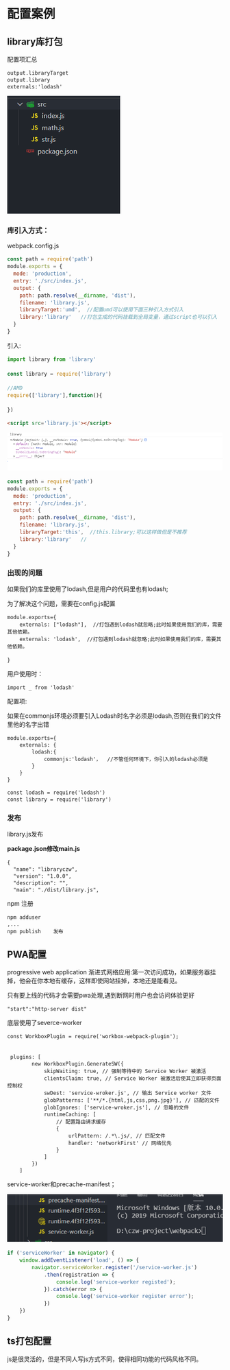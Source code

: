 # 配置案例

## library库打包

配置项汇总

```
output.libraryTarget
output.library
externals:'lodash'
```



![1587559924721](../../.vuepress/public/assets/img/1587559924721.png)

### 库引入方式：

webpack.config.js

```js
const path = require('path')
module.exports = {
  mode: 'production',
  entry: './src/index.js',
  output: {
    path: path.resolve(__dirname, 'dist'),
    filename: 'library.js',
    libraryTarget:'umd',  //配置umd可以使用下面三种引入方式引入
    library:'library'   //打包生成的代码挂载到全局变量，通过script也可以引入
  }
}
```

引入:

```js
import library from 'library'

const library = require('library')

//AMD
require(['library'],function(){
	
})
```

```html
<script src='library.js'></script>
```

![1587560685838](../../.vuepress/public/assets/img/1587560685838.png)

```js
const path = require('path')
module.exports = {
  mode: 'production',
  entry: './src/index.js',
  output: {
    path: path.resolve(__dirname, 'dist'),
    filename: 'library.js',
    libraryTarget:'this',  //this.library;可以这样做但是不推荐
    library:'library'   //
  }
}
```

### 出现的问题

如果我们的库里使用了lodash,但是用户的代码里也有lodash;

为了解决这个问题，需要在config.js配置

```
module.exports={
	externals: ["lodash"],  //打包遇到lodash就忽略;此时如果使用我们的库，需要其他依赖。
	externals: 'lodash',  //打包遇到lodash就忽略;此时如果使用我们的库，需要其他依赖。

}
```

用户使用时：

```
import _ from 'lodash'
```

配置项:

如果在commonjs环境必须要引入Lodash时名字必须是lodash,否则在我们的文件里他的名字出错

```
module.exports={
	externals: {
		lodash:{
			commonjs:'lodash'，  //不管任何环境下，你引入的lodash必须是
		}
	}
}
```

```
const lodash = require('lodash')
const library = require('library')
```

### 发布

library.js发布

**package.json修改main.js**

```
{
  "name": "libraryczw",
  "version": "1.0.0",
  "description": "",
  "main": "./dist/library.js",
```

npm 注册

```
npm adduser
,...
npm publish    发布
```

## PWA配置

progressive web application  渐进式网络应用:第一次访问成功，如果服务器挂掉，他会在你本地有缓存，这样即使网站挂掉，本地还是能看见。

只有要上线的代码才会需要pwa处理,遇到断网时用户也会访问体验更好

```
"start":"http-server dist"
```

底层使用了severce-worker

```
const WorkboxPlugin = require('workbox-webpack-plugin');


 plugins: [
        new WorkboxPlugin.GenerateSW({
            skipWaiting: true, // 强制等待中的 Service Worker 被激活
            clientsClaim: true, // Service Worker 被激活后使其立即获得页面控制权
            swDest: 'service-wroker.js', // 输出 Service worker 文件
            globPatterns: ['**/*.{html,js,css,png.jpg}'], // 匹配的文件
            globIgnores: ['service-wroker.js'], // 忽略的文件
            runtimeCaching: [
                // 配置路由请求缓存
                {
                    urlPattern: /.*\.js/, // 匹配文件
                    handler: 'networkFirst' // 网络优先
                }
            ]
        })
    ]

```

service-worker和precache-manifest；

![1587613464724](../../.vuepress/public/assets/img/1587613464724.png)

```js
if ('serviceWorker' in navigator) {
	window.addEventListener('load', () => {
		navigator.serviceWorker.register('/service-worker.js')
			.then(registration => {
				console.log('service-worker registed');
			}).catch(error => {
				console.log('service-worker register error');
			})
	})
}
```

## ts打包配置

js是很灵活的，但是不同人写js方式不同，使得相同功能的代码风格不同。

```

```

